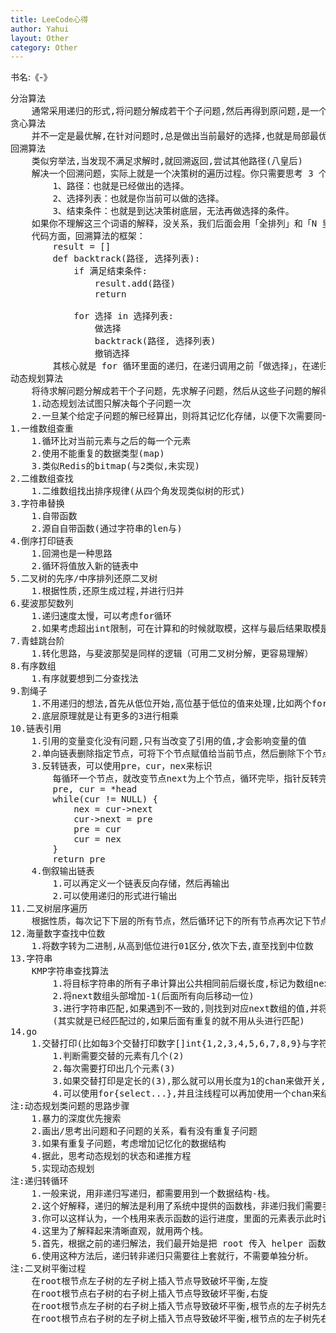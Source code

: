 ```yaml
---
title: LeeCode心得
author: Yahui
layout: Other
category: Other
---
```


书名:《-》

<pre style="text-align: left;">
分治算法
	通常采用递归的形式,将问题分解成若干个子问题,然后再得到原问题,是一个自顶向下的过程(快速排序)
贪心算法
	并不一定是最优解,在针对问题时,总是做出当前最好的选择,也就是局部最优解(最短路径)
回溯算法
	类似穷举法,当发现不满足求解时,就回溯返回,尝试其他路径(八皇后)
	解决一个回溯问题，实际上就是一个决策树的遍历过程。你只需要思考 3 个问题：
		1、路径：也就是已经做出的选择。
		2、选择列表：也就是你当前可以做的选择。
		3、结束条件：也就是到达决策树底层，无法再做选择的条件。
	如果你不理解这三个词语的解释，没关系，我们后面会用「全排列」和「N 皇后问题」这两个经典的回溯算法问题来帮你理解这些词语是什么意思，现在你先留着印象。
	代码方面，回溯算法的框架：
		result = []
		def backtrack(路径, 选择列表):
		    if 满足结束条件:
		        result.add(路径)
		        return

		    for 选择 in 选择列表:
		        做选择
		        backtrack(路径, 选择列表)
		        撤销选择
		其核心就是 for 循环里面的递归，在递归调用之前「做选择」，在递归调用之后「撤销选择」，特别简单。
动态规划算法
	将待求解问题分解成若干个子问题，先求解子问题，然后从这些子问题的解得到原问题的解,是一个自底向上的过程(比如斐波那契,青蛙跳)
	1.动态规划法试图只解决每个子问题一次
	2.一旦某个给定子问题的解已经算出，则将其记忆化存储，以便下次需要同一个子问题解之时直接查表。
1.一维数组查重
	1.循环比对当前元素与之后的每一个元素
	2.使用不能重复的数据类型(map)
	3.类似Redis的bitmap(与2类似,未实现)
2.二维数组查找
	1.二维数组找出排序规律(从四个角发现类似树的形式)
3.字符串替换
	1.自带函数
	2.源自自带函数(通过字符串的len与)
4.倒序打印链表
	1.回溯也是一种思路
	2.循环将值放入新的链表中
5.二叉树的先序/中序排列还原二叉树
	1.根据性质,还原生成过程,并进行归并
6.斐波那契数列
	1.递归速度太慢，可以考虑for循环
	2.如果考虑超出int限制，可在计算和的时候就取模，这样与最后结果取模是一个效果
7.青蛙跳台阶
	1.转化思路，与斐波那契是同样的逻辑（可用二叉树分解，更容易理解）
8.有序数组
	1.有序就要想到二分查找法
9.割绳子
	1.不用递归的想法,首先从低位开始,高位基于低位的值来处理,比如两个for循环嵌套,从低位开始循环依次存入
	2.底层原理就是让有更多的3进行相乘
10.链表引用
	1.引用的变量变化没有问题,只有当改变了引用的值,才会影响变量的值
	2.单向链表删除指定节点，可将下个节点赋值给当前节点，然后删除下个节点，这样也相当于删除指定节点
	3.反转链表，可以使用pre，cur，nex来标识
		每循环一个节点，就改变节点next为上个节点，循环完毕，指针反转完毕
		pre, cur = *head
		while(cur != NULL) {
			nex = cur->next
			cur->next = pre
			pre = cur
			cur = nex
		}
		return pre
	4.倒叙输出链表
		1.可以再定义一个链表反向存储，然后再输出
		2.可以使用递归的形式进行输出
11.二叉树层序遍历
	根据性质，每次记下下层的所有节点，然后循环记下的所有节点再次记下节点的节点...
12.海量数字查找中位数
	1.将数字转为二进制,从高到低位进行01区分,依次下去,直至找到中位数
13.字符串
	KMP字符串查找算法
		1.将目标字符串的所有子串计算出公共相同前后缀长度,标记为数组next
		2.将next数组头部增加-1(后面所有向后移动一位)
		3.进行字符串匹配,如果遇到不一致的,则找到对应next数组的值,并将目标字符串下标为该值的字符移动到匹配的位置,进行重新匹配
		(其实就是已经匹配过的,如果后面有重复的就不用从头进行匹配)
14.go
	1.交替打印(比如每3个交替打印数字[]int{1,2,3,4,5,6,7,8,9}与字符串[]string{"a","b","c","d","e","f","g","h","i"})
		1.判断需要交替的元素有几个(2)
		2.每次需要打印出几个元素(3)
		3.如果交替打印是定长的(3),那么就可以用长度为1的chan来做开关,每次打印三个元素(如果不是定长,那么就需要长度不固定的chan来做开关,每次打印一个元素)
		4.可以使用for{select...},并且注线程可以再加使用一个chan来结束(放在最后执行的go func(){...}())
注:动态规划类问题的思路步骤
	1.暴力的深度优先搜索
	2.画出/思考出问题和子问题的关系，看有没有重复子问题
	3.如果有重复子问题，考虑增加记忆化的数据结构
	4.据此，思考动态规划的状态和递推方程
	5.实现动态规划
注:递归转循环
	1.一般来说，用非递归写递归，都需要用到一个数据结构-栈。
	2.这个好解释，递归的解法是利用了系统中提供的函数栈，非递归我们需要手动创建这么一个数据结构，但是你可能会问的是，这里为什么要用到两个栈？
	3.你可以这样认为，一个栈用来表示函数的运行进度，里面的元素表示此时该函数运行到了第几行代码，另一个栈用来记录函数的传入参数，当然你也可以把这两个栈合成一个栈，里面装的是封装好的对象。
	4.这里为了解释起来清晰直观，就用两个栈。
	5.首先，根据之前的递归解法，我们最开始是把 root 传入 helper 函数，因此这时我们也把 root 加入函数栈，另外一个表示函数进度的栈往里面添加 0，表示当前函数运行到了第 0 行，然后就是 while 循环里面的东西，while 循环一开始我们就获取当前函数的输入参数和进度，然后根据函数的进度去看需要执行哪一段代码，因为有的代码会继续往栈里面添加函数，因此，我们需要提前把函数进度往后移动，你可以对应之前的递归的代码和我标的序号，你可以看到，整个 if-else if…else 部分就表示了之前的递归函数中的代码，只不过这里我们需要根据函数的进度去判断它要执行哪一行。
	6.使用这种方法后，递归转非递归只需要往上套就行，不需要单独分析。
注:二叉树平衡过程
	在root根节点左子树的左子树上插入节点导致破坏平衡,左旋
	在root根节点右子树的右子树上插入节点导致破坏平衡,右旋
	在root根节点左子树的右子树上插入节点导致破坏平衡,根节点的左子树先左旋,根节点再右旋
	在root根节点右子树的左子树上插入节点导致破坏平衡,根节点的左子树先右旋,根节点再左旋
</pre>